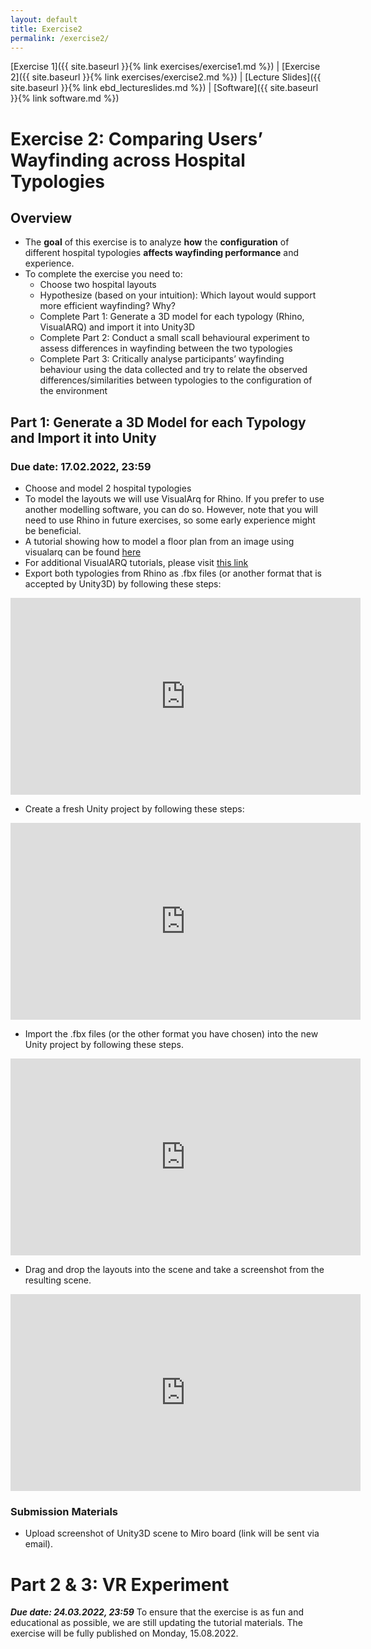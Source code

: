 ```yaml
---
layout: default
title: Exercise2
permalink: /exercise2/
---
```


[Exercise 1]({{ site.baseurl }}{% link exercises/exercise1.md %}) | [Exercise 2]({{ site.baseurl }}{% link exercises/exercise2.md %}) | [Lecture Slides]({{ site.baseurl }}{% link ebd_lectureslides.md %}) | [Software]({{ site.baseurl }}{% link software.md %})

#  Exercise 2: Comparing Users’ Wayfinding across Hospital Typologies

## Overview

- The **goal** of this exercise is to analyze **how** the **configuration** of different hospital typologies **affects wayfinding performance** and experience.
- To complete the exercise you need to:
    - Choose two hospital layouts
    - Hypothesize (based on your intuition): Which layout  would support more efficient wayfinding? Why?
    - Complete Part 1: Generate a 3D model for each typology (Rhino, VisualARQ) and import it into Unity3D
    - Complete Part 2: Conduct a small scall behavioural experiment to assess differences in wayfinding between the two typologies
    - Complete Part 3: Critically analyse participants’ wayfinding behaviour using the data collected and try to relate the observed differences/similarities between typologies to the configuration of the environment

## Part 1: Generate a 3D Model for each Typology and Import it into Unity
### Due date: 17.02.2022, 23:59
- Choose and model 2 hospital typologies
- To model the layouts we will use VisualArq for Rhino. If you prefer to use another modelling software, you can do so.
However, note that you will need to use Rhino in future exercises, so some early experience might be beneficial.
- A tutorial showing how to model a floor plan from an image using visualarq can be found [here](https://drive.google.com/file/d/1NVp7wVHzlMYqUnkfs7qSa9iyu5t3iO9D/view)
- For additional VisualARQ tutorials, please visit [this link](https://www.visualarq.com/learn/videos/)
- Export both typologies from Rhino as .fbx files (or another format that is accepted by Unity3D) by following these steps:

<iframe width="560" height="315" src="https://www.youtube.com/embed/XsIkjZUcI-U" title="YouTube video player" frameborder="0" allow="accelerometer; autoplay; clipboard-write; encrypted-media; gyroscope; picture-in-picture" allowfullscreen></iframe>

- Create a fresh Unity project by following these steps:

<iframe width="560" height="315" src="https://www.youtube.com/embed/YUZENcNaEMY" title="YouTube video player" frameborder="0" allow="accelerometer; autoplay; clipboard-write; encrypted-media; gyroscope; picture-in-picture" allowfullscreen></iframe>

- Import the .fbx files (or the other format you have chosen) into the new Unity project by following these steps.

<iframe width="560" height="315" src="https://www.youtube.com/embed/FNdLj3VyhZ0" title="YouTube video player" frameborder="0" allow="accelerometer; autoplay; clipboard-write; encrypted-media; gyroscope; picture-in-picture" allowfullscreen></iframe>

- Drag and drop the layouts into the scene and take a screenshot from the resulting scene.

<iframe width="560" height="315" src="https://www.youtube.com/embed/uPNTZLxRLtI" title="YouTube video player" frameborder="0" allow="accelerometer; autoplay; clipboard-write; encrypted-media; gyroscope; picture-in-picture" allowfullscreen></iframe>

### Submission Materials
- Upload screenshot of Unity3D scene to Miro board (link will be sent via email).

# Part 2 & 3: VR Experiment
**_Due date: 24.03.2022, 23:59_**
To ensure that the exercise is as fun and educational as possible, we are still updating the tutorial materials.
The exercise will be fully published on Monday, 15.08.2022.



